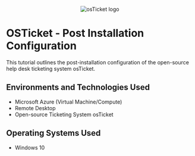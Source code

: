 <p align="center">
<img src="https://i.imgur.com/Clzj7Xs.png" alt="osTicket logo"/>
</p>

# OSTicket - Post Installation Configuration
This tutorial outlines the post-installation configuration of the open-source help desk ticketing system osTicket.

<h2>Environments and Technologies Used</h2>

- Microsoft Azure (Virtual Machine/Compute)
- Remote Desktop
- Open-source Ticketing System osTicket

<h2>Operating Systems Used</h2>

- Windows 10


